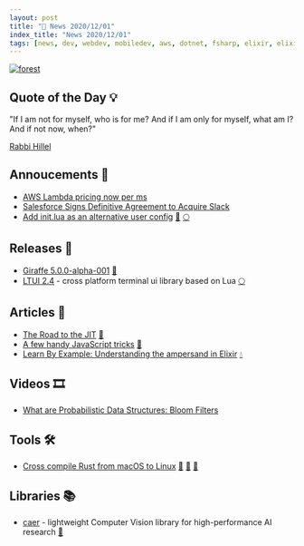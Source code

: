 ```yaml
---
layout: post
title: "📜 News 2020/12/01"
index_title: "News 2020/12/01"
tags: [news, dev, webdev, mobiledev, aws, dotnet, fsharp, elixir, elixirlang, neovim, erlang, javascript, python, rustlang, linux, macos]
---
```


<a href="https://daily-tech-news.github.io/2020/12/01/news.html">
  <img src="https://user-images.githubusercontent.com/430272/100824998-e122d700-3435-11eb-9e28-2b70014b6d0b.jpg"
     alt="forest"
     class="image">
</a>

## Quote of the Day 💡

"If I am not for myself, who is for me? And if I am only for myself, what am I? And if not now, when?"

[Rabbi Hillel](https://en.wikipedia.org/wiki/Hillel_the_Elder)

## Annoucements 🥁

- [AWS Lambda pricing now per ms](https://aws.amazon.com/en/lambda/pricing/)
- [Salesforce Signs Definitive Agreement to Acquire Slack](https://www.salesforce.com/news/press-releases/2020/12/01/salesforce-definitive-agreement-update/)
- [Add init.lua as an alternative user config](https://github.com/neovim/neovim/pull/12235) [🍃](https://neovim.io "#neovim") [🌕](https://www.lua.org "#lua")

## Releases 🥳

- [Giraffe 5.0.0-alpha-001](https://github.com/giraffe-fsharp/Giraffe/releases/tag/v5.0.0-alpha-001) [🔷](https://fsharp.org "#fsharp #dotnet")
- [LTUI 2.4](https://github.com/tboox/ltui/wiki/LTUI-v2.4-released,-A-cross-platform-terminal-ui-library-based-on-Lua) - cross platform terminal ui library based on Lua [🌕](https://www.lua.org "#lua")

## Articles 📜

- [The Road to the JIT](http://blog.erlang.org/the-road-to-the-jit/) [📡](https://www.erlang.org "#erlang")
- [A few handy JavaScript tricks](https://dev.to/noseratio/a-few-handy-javascript-tricks-an9) [🔶](https://developer.mozilla.org/en-US/docs/Web/JavaScript "#javascript")
- [Learn By Example: Understanding the ampersand in Elixir](https://jorgecolonconsulting.com/learn-by-example-understanding-the-ampersand-in-elixir-capture-operator/) [💧](https://elixir-lang.org "#elixirlang")

## Videos 🎞

- [What are Probabilistic Data Structures: Bloom Filters](https://www.youtube.com/watch?v=-jiOPKt7avE)

## Tools 🛠

- [Cross compile Rust from macOS to Linux](https://github.com/chinedufn/cross-compile-rust-from-mac-to-linux) [🦀](https://www.rust-lang.org "#rust") [🐧](https://www.linux.org "#linux") [🍎](https://http://www.apple.com "#apple")

## Libraries 📚

- [caer](https://github.com/jasmcaus/caer) - lightweight Computer Vision library for high-performance AI research [🐍](https://www.python.org "#python")


